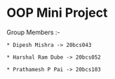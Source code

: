# OOP Mini Project
  Group Members :-
  
    * Dipesh Mishra -> 20bcs043
    
    * Harshal Ram Dube -> 20bcs052
    
    * Prathamesh P Pai -> 20bcs103
